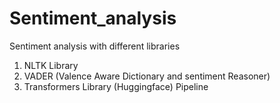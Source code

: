 # Sentiment_analysis
Sentiment analysis with different libraries
  1. NLTK Library
  2. VADER (Valence Aware Dictionary and sentiment Reasoner)
  3. Transformers Library (Huggingface) Pipeline

